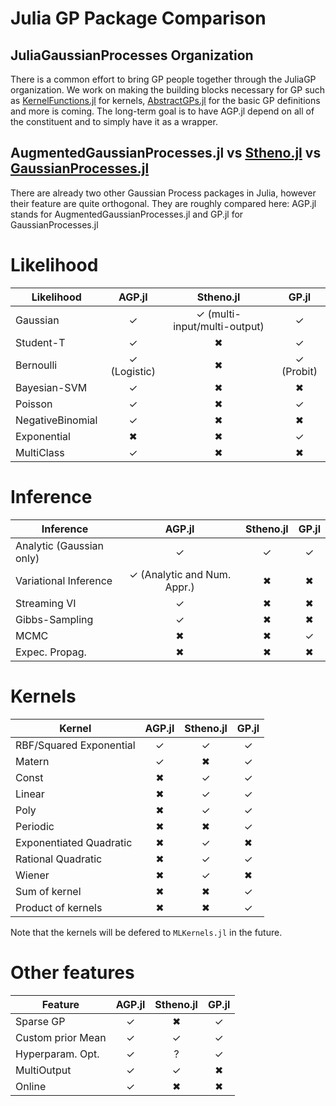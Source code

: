 # Julia GP Package Comparison

## JuliaGaussianProcesses Organization

There is a common effort to bring GP people together through the JuliaGP organization.
We work on making the building blocks necessary for GP such as [KernelFunctions.jl](https://github.com/JuliaGaussianProcesses/KernelFunctions.jl) for kernels, [AbstractGPs.jl](https://github.com/JuliaGaussianProcesses/AbstractGPs.jl) for the basic GP definitions and more is coming.
The long-term goal is to have AGP.jl depend on all of the constituent and to simply have it as a wrapper.

## AugmentedGaussianProcesses.jl vs [Stheno.jl](https://github.com/willtebbutt/Stheno.jl) vs [GaussianProcesses.jl](https://github.com/STOR-i/GaussianProcesses.jl)

There are already two other Gaussian Process packages in Julia, however their feature are quite orthogonal. They are roughly compared here:
AGP.jl stands for AugmentedGaussianProcesses.jl and GP.jl for GaussianProcesses.jl

# Likelihood

| Likelihood | AGP.jl | Stheno.jl | GP.jl |
| --- | :-: | :-: | :-: |
| Gaussian | ✓ | ✓ (multi-input/multi-output) | ✓ |
| Student-T | ✓ | ✖ | ✓ |
| Bernoulli | ✓ (Logistic) | ✖ | ✓ (Probit) |
| Bayesian-SVM  | ✓ | ✖ |  ✖ |
| Poisson  | ✓ | ✖ | ✓ |
| NegativeBinomial  | ✓ | ✖ | ✖ |
| Exponential | ✖ | ✖ | ✓ |
| MultiClass | ✓ | ✖ | ✖ |

# Inference

| Inference | AGP.jl | Stheno.jl | GP.jl |
| --- | :-: | :-: | :-: |
| Analytic (Gaussian only) | ✓ | ✓ | ✓ |
| Variational Inference | ✓ (Analytic and Num. Appr.) | ✖ | ✖ |
| Streaming VI | ✓ | ✖ | ✖ |
| Gibbs-Sampling | ✓ | ✖ | ✖ |
| MCMC | ✖ | ✖ | ✓ |
| Expec. Propag. | ✖ | ✖ | ✖ |

# Kernels

| Kernel| AGP.jl | Stheno.jl | GP.jl |
| --- | :-: | :-: | :-: |
| RBF/Squared Exponential | ✓ | ✓ | ✓ |
| Matern  | ✓ | ✖ | ✓ |
| Const | ✖ | ✓ | ✓ |
| Linear | ✖ | ✓ | ✓  |
| Poly  | ✖ | ✓ | ✓ |
| Periodic  | ✖ | ✖ | ✓ |
| Exponentiated Quadratic  | ✖ | ✓ | ✖ |
| Rational Quadratic | ✖ | ✓ | ✓ |
| Wiener | ✖ | ✓ | ✖ |
| Sum of kernel | ✖ | ✖ | ✓ |
| Product of kernels | ✖ | ✖ | ✓ |

Note that the kernels will be defered to `MLKernels.jl` in the future.

# Other features

| Feature | AGP.jl | Stheno.jl | GP.jl |
| --- | :-: | :-: | :-: |
| Sparse GP | ✓ | ✖ | ✓  |
| Custom prior Mean | ✓ | ✓ | ✓ |
| Hyperparam. Opt. | ✓ | ? | ✓ |
| MultiOutput | ✓ | ✓ | ✖ |
| Online  | ✓ | ✖ | ✖ |
